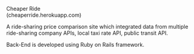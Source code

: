 Cheaper Ride      
(cheaperride.herokuapp.com)

A ride-sharing price comparison site which integrated data from multiple ride-sharing company APIs, local taxi rate API, public transit API.

Back-End is developed using Ruby on Rails framework.